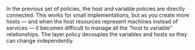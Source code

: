 In the previous set of policies, the host and variable policies are directly connected. This works for small implementations, but as you create more hosts — and when the host resources represent machines instead of services — it becomes difficult to manage all the “host to variable” relationships. The layer policy decouples the variables and hosts so they can change independently.